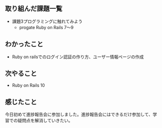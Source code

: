 ## 取り組んだ課題一覧
- 課題3プログラミングに触れてみよう
    - progate Ruby on Rails 7〜9
## わかったこと
- Ruby on railsでのログイン認証の作り方、ユーザー情報ページの作成
## 次やること
- Ruby on Rails 10
## 感じたこと
今日初めて進捗報告会に参加しました。進捗報告会にはできるだけ参加して、学習での疑問点を解消していきたい。
